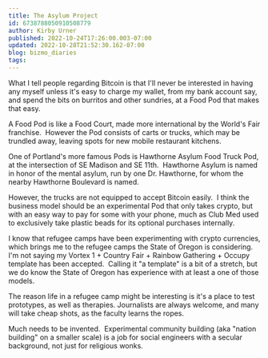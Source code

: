 ```yaml
---
title: The Asylum Project
id: 6738788050910508779
author: Kirby Urner
published: 2022-10-24T17:26:00.003-07:00
updated: 2022-10-28T21:52:30.162-07:00
blog: bizmo_diaries
tags: 
---
```


[](https://www.flickr.com/photos/kirbyurner/52452287409/in/dateposted-public/)

What I tell people regarding Bitcoin is that I'll never be interested in having any myself unless it's easy to charge my wallet, from my bank account say, and spend the bits on burritos and other sundries, at a Food Pod that makes that easy.

A Food Pod is like a Food Court, made more international by the World's Fair franchise.  However the Pod consists of carts or trucks, which may be trundled away, leaving spots for new mobile restaurant kitchens.  

One of Portland's more famous Pods is Hawthorne Asylum Food Truck Pod, at the intersection of SE Madison and SE 11th.  Hawthorne Asylum is named in honor of the mental asylum, run by one Dr. Hawthorne, for whom the nearby Hawthorne Boulevard is named. 

However, the trucks are not equipped to accept Bitcoin easily.  I think the business model should be an experimental Pod that only takes crypto, but with an easy way to pay for some with your phone, much as Club Med used to exclusively take plastic beads for its optional purchases internally.

I know that refugee camps have been experimenting with crypto currencies, which brings me to the refugee camps the State of Oregon is considering.  I'm not saying my Vortex 1 + Country Fair + Rainbow Gathering + Occupy template has been accepted.  Calling it "a template" is a bit of a stretch, but we do know the State of Oregon has experience with at least a one of those models.

The reason life in a refugee camp might be interesting is it's a place to test prototypes, as well as therapies. Journalists are always welcome, and many will take cheap shots, as the faculty learns the ropes.  

Much needs to be invented.  Experimental community building (aka "nation building" on a smaller scale) is a job for social engineers with a secular background, not just for religious wonks.